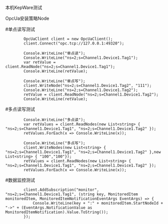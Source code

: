 
本机KepWare测试

OpcUa安装策略Node


#单点读写测试

            OpcUaClient client = new OpcUaClient();
            client.Connect("opc.tcp://127.0.0.1:49320");

            Console.WriteLine("单点读");
            Console.WriteLine("ns=2;s=Channel1.Device1.Tag1");
            var retValue =  client.ReadNode("ns=2;s=Channel1.Device1.Tag1");
            Console.WriteLine(retValue);

            Console.WriteLine("单点写");
            client.WriteNode("ns=2;s=Channel1.Device1.Tag2", "111");
            Console.WriteLine("ns=2;s=Channel1.Device1.Tag2");
            retValue = client.ReadNode("ns=2;s=Channel1.Device1.Tag2");
            Console.WriteLine(retValue);
            
#多点读写测试
            
            Console.WriteLine("多点读");
            var retValues = client.ReadNodes(new List<string> { "ns=2;s=Channel1.Device1.Tag1", "ns=2;s=Channel1.Device1.Tag2" });
            retValues.ForEach(x => Console.WriteLine(x));

            Console.WriteLine("多点写");
            client.WriteNodes(new List<string> { "ns=2;s=Channel1.Device1.Tag1", "ns=2;s=Channel1.Device1.Tag2" },new List<string> { "100","100"});
            retValues = client.ReadNodes(new List<string> { "ns=2;s=Channel1.Device1.Tag1", "ns=2;s=Channel1.Device1.Tag2" });
            retValues.ForEach(x => Console.WriteLine(x));
            
#数据监控测试
            
            client.AddSubscription("monitor", "ns=2;s=Channel1.Device1.Tag1", (string key, MonitoredItem monitoredItem, MonitoredItemNotificationEventArgs EventArgs) => {
                Console.WriteLine(key + ":" + monitoredItem.StartNodeId + "->" + (EventArgs.NotificationValue as MonitoredItemNotification).Value.ToString());
            });

            
            

